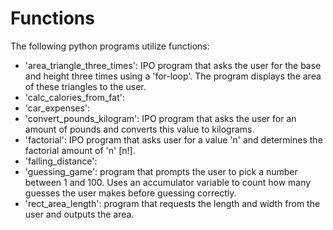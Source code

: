 # Functions
The following python programs utilize functions:

- 'area_triangle_three_times': IPO program that asks the user for the base and height three times using a 'for-loop'. The program displays the area of these triangles to the user.
- 'calc_calories_from_fat':
- 'car_expenses':
- 'convert_pounds_kilogram': IPO program that asks the user for an amount of pounds and converts this value to kilograms. 
- 'factorial': IPO program that asks user for a value 'n' and determines the factorial amount of 'n' [n!].
- 'falling_distance':
- 'guessing_game': program that prompts the user to pick a number between 1 and 100. Uses an accumulator variable to count how many guesses the user makes before guessing correctly. 
- 'rect_area_length': program that requests the length and width from the user and outputs the area. 
